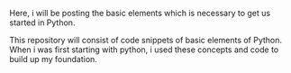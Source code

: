 
Here, i will be posting the basic elements which is necessary to get us started in Python.

This repository will consist of code snippets of basic elements of Python. 
When i was first starting with python, i used these concepts and code to build up my foundation.
